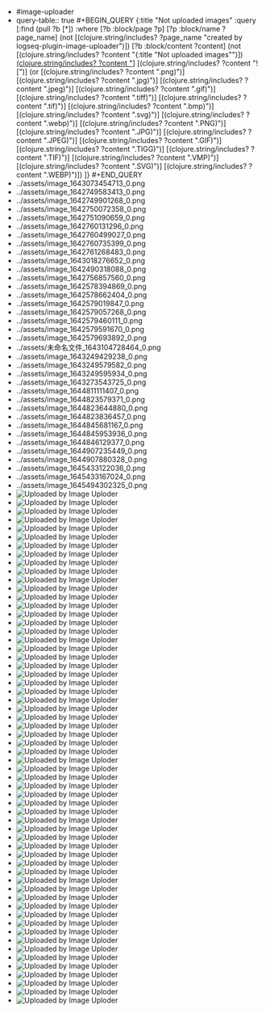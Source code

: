 - #image-uploader
- query-table:: true
  #+BEGIN_QUERY
  {:title "Not uploaded images"
    :query [:find (pull ?b [*])
          :where
          [?b :block/page ?p]
          [?p :block/name ?page_name]
          (not [(clojure.string/includes? ?page_name "created by logseq-plugin-image-uploader")])
          [?b :block/content ?content]
          (not [(clojure.string/includes? ?content "{:title \"Not uploaded images\"")])
          [(clojure.string/includes? ?content "](../assets")]
          [(clojure.string/includes? ?content "![")]
          (or [(clojure.string/includes? ?content ".png)")]
              [(clojure.string/includes? ?content ".jpg)")]
              [(clojure.string/includes? ?content ".jpeg)")]
              [(clojure.string/includes? ?content ".gif)")]
              [(clojure.string/includes? ?content ".tiff)")]
              [(clojure.string/includes? ?content ".tif)")]
              [(clojure.string/includes? ?content ".bmp)")]
              [(clojure.string/includes? ?content ".svg)")]
              [(clojure.string/includes? ?content ".webp)")]
              [(clojure.string/includes? ?content ".PNG)")]
              [(clojure.string/includes? ?content ".JPG)")]
              [(clojure.string/includes? ?content ".JPEG)")]
              [(clojure.string/includes? ?content ".GIF)")]
              [(clojure.string/includes? ?content ".TIGG)")]
              [(clojure.string/includes? ?content ".TIF)")]
              [(clojure.string/includes? ?content ".VMP)")]
              [(clojure.string/includes? ?content ".SVG)")]
              [(clojure.string/includes? ?content ".WEBP)")])
        ]}
  #+END_QUERY
- ../assets/image_1643073454713_0.png
- ../assets/image_1642749583413_0.png
- ../assets/image_1642749901268_0.png
- ../assets/image_1642750072358_0.png
- ../assets/image_1642751090659_0.png
- ../assets/image_1642760131296_0.png
- ../assets/image_1642760499027_0.png
- ../assets/image_1642760735399_0.png
- ../assets/image_1642761268483_0.png
- ../assets/image_1643018276652_0.png
- ../assets/image_1642490318088_0.png
- ../assets/image_1642756857560_0.png
- ../assets/image_1642578394869_0.png
- ../assets/image_1642578662404_0.png
- ../assets/image_1642579019847_0.png
- ../assets/image_1642579057268_0.png
- ../assets/image_1642579460111_0.png
- ../assets/image_1642579591670_0.png
- ../assets/image_1642579693892_0.png
- ../assets/未命名文件_1643104728464_0.png
- ../assets/image_1643249429238_0.png
- ../assets/image_1643249579582_0.png
- ../assets/image_1643249595934_0.png
- ../assets/image_1643273543725_0.png
- ../assets/image_1644811111407_0.png
- ../assets/image_1644823579371_0.png
- ../assets/image_1644823644880_0.png
- ../assets/image_1644823836457_0.png
- ../assets/image_1644845681167_0.png
- ../assets/image_1644845953936_0.png
- ../assets/image_1644846129377_0.png
- ../assets/image_1644907235449_0.png
- ../assets/image_1644907880328_0.png
- ../assets/image_1645433122036_0.png
- ../assets/image_1645433167024_0.png
- ../assets/image_1645494302325_0.png
- ![Uploaded by Image Uploder](../assets/image_1645499431131_0.png)
- ![Uploaded by Image Uploder](../assets/image_1645499594972_0.png)
- ![Uploaded by Image Uploder](../assets/image_1645585049298_0.png)
- ![Uploaded by Image Uploder](../assets/image_1645585423361_0.png)
- ![Uploaded by Image Uploder](../assets/image_1645586716201_0.png)
- ![Uploaded by Image Uploder](../assets/image_1645667220783_0.png)
- ![Uploaded by Image Uploder](../assets/6a415ae00839bdef7cb5b31243f144c_1645683960137_0.png)
- ![Uploaded by Image Uploder](../assets/image_1645875943356_0.png)
- ![Uploaded by Image Uploder](../assets/image_1645876390097_0.png)
- ![Uploaded by Image Uploder](../assets/image_1646878081232_0.png)
- ![Uploaded by Image Uploder](../assets/image_1646878110223_0.png)
- ![Uploaded by Image Uploder](../assets/image_1646878222000_0.png)
- ![Uploaded by Image Uploder](../assets/image_1646878292809_0.png)
- ![Uploaded by Image Uploder](../assets/image_1646878397416_0.png)
- ![Uploaded by Image Uploder](../assets/image_1646878445459_0.png)
- ![Uploaded by Image Uploder](../assets/image_1646878532345_0.png)
- ![Uploaded by Image Uploder](../assets/image_1646878791603_0.png)
- ![Uploaded by Image Uploder](../assets/image_1646878813316_0.png)
- ![Uploaded by Image Uploder](../assets/image_1646878847458_0.png)
- ![Uploaded by Image Uploder](../assets/image_1646878956337_0.png)
- ![Uploaded by Image Uploder](../assets/image_1646889988551_0.png)
- ![Uploaded by Image Uploder](../assets/image_1646985283147_0.png)
- ![Uploaded by Image Uploder](../assets/image_1646987347498_0.png)
- ![Uploaded by Image Uploder](../assets/image_1646987446342_0.png)
- ![Uploaded by Image Uploder](../assets/image_1647443228331_0.png)
- ![Uploaded by Image Uploder](../assets/image_1647445694515_0.png)
- ![Uploaded by Image Uploder](../assets/image_1648085726571_0.png)
- ![Uploaded by Image Uploder](../assets/image_1648085740992_0.png)
- ![Uploaded by Image Uploder](../assets/image_1648085763225_0.png)
- ![Uploaded by Image Uploder](../assets/image_1648085784343_0.png)
- ![Uploaded by Image Uploder](../assets/image_1648085919993_0.png)
- ![Uploaded by Image Uploder](../assets/image_1648085937782_0.png)
- ![Uploaded by Image Uploder](../assets/image_1648085954790_0.png)
- ![Uploaded by Image Uploder](../assets/image_1648085970104_0.png)
- ![Uploaded by Image Uploder](../assets/image_1648085995728_0.png)
- ![Uploaded by Image Uploder](../assets/image_1648086018648_0.png)
- ![Uploaded by Image Uploder](../assets/image_1648086044109_0.png)
- ![Uploaded by Image Uploder](../assets/image_1648086073181_0.png)
- ![Uploaded by Image Uploder](../assets/image_1648086351180_0.png)
- ![Uploaded by Image Uploder](../assets/image_1648086399872_0.png)
- ![Uploaded by Image Uploder](../assets/image_1648086464924_0.png)
- ![Uploaded by Image Uploder](../assets/image_1648086484918_0.png)
- ![Uploaded by Image Uploder](../assets/image_1648086523179_0.png)
- ![Uploaded by Image Uploder](../assets/image_1648086542046_0.png)
- ![Uploaded by Image Uploder](../assets/image_1648086609450_0.png)
- ![Uploaded by Image Uploder](../assets/image_1648086843944_0.png)
- ![Uploaded by Image Uploder](../assets/image_1648086990467_0.png)
- ![Uploaded by Image Uploder](../assets/image_1648087016795_0.png)
- ![Uploaded by Image Uploder](../assets/image_1648087189605_0.png)
- ![Uploaded by Image Uploder](../assets/image_1648087433569_0.png)
- ![Uploaded by Image Uploder](../assets/image_1648087571105_0.png)
- ![Uploaded by Image Uploder](../assets/image_1648087653152_0.png)
- ![Uploaded by Image Uploder](../assets/image_1648087725990_0.png)
- ![Uploaded by Image Uploder](../assets/image_1648694197815_0.png)
- ![Uploaded by Image Uploder](../assets/image_1648697103570_0.png)
- ![Uploaded by Image Uploder](../assets/image_1648709533565_0.png)
- ![Uploaded by Image Uploder](../assets/image_1651887697882_0.png)
- ![Uploaded by Image Uploder](../assets/未命名文件_1652346038101_0.svg)
- ![Uploaded by Image Uploder](../assets/未命名文件_1652346068291_0.png)
- ![Uploaded by Image Uploder](../assets/image_1652346227711_0.png)